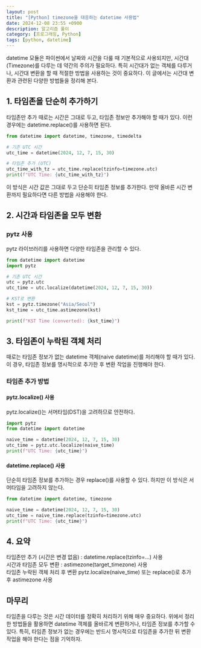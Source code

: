 ```yaml
---
layout: post
title: "[Python] timezone을 대응하는 datetime 사용법"
date: 2024-12-08 23:55 +0900
description: 알고리즘 풀이
category: [프로그래밍, Python]
tags: [python, datetime]
---
```


datetime 모듈은 파이썬에서 날짜와 시간을 다룰 때 기본적으로 사용되지만, 시간대(Timezone)를 다루는 데 약간의 주의가 필요하다. 특히 시간대가 없는 객체를 다루거나, 시간대 변환을 할 때 적절한 방법을 사용하는 것이 중요하다. 이 글에서는 시간대 변환과 관련된 다양한 방법들을 정리해 본다.

## 1. 타임존을 단순히 추가하기
타임존만 추가
때로는 시간은 그대로 두고, 타임존 정보만 추가해야 할 때가 있다. 이런 경우에는 datetime.replace()를 사용하면 된다.

```python
from datetime import datetime, timezone, timedelta

# 기존 UTC 시간
utc_time = datetime(2024, 12, 7, 15, 30)

# 타임존 추가 (UTC)
utc_time_with_tz = utc_time.replace(tzinfo=timezone.utc)
print(f"UTC Time: {utc_time_with_tz}")
```
이 방식은 시간 값은 그대로 두고 단순히 타임존 정보를 추가한다. 만약 올바른 시간 변환까지 필요하다면 다른 방법을 사용해야 한다.

## 2. 시간과 타임존을 모두 변환
### pytz 사용
pytz 라이브러리를 사용하면 다양한 타임존을 관리할 수 있다.

```python
from datetime import datetime
import pytz

# 기존 UTC 시간
utc = pytz.utc
utc_time = utc.localize(datetime(2024, 12, 7, 15, 30))

# KST로 변환
kst = pytz.timezone("Asia/Seoul")
kst_time = utc_time.astimezone(kst)

print(f"KST Time (converted): {kst_time}")
```

## 3. 타임존이 누락된 객체 처리
때로는 타임존 정보가 없는 datetime 객체(naive datetime)를 처리해야 할 때가 있다. 이 경우, 타임존 정보를 명시적으로 추가한 후 변환 작업을 진행해야 한다.

### 타임존 추가 방법
#### pytz.localize() 사용
pytz.localize()는 서머타임(DST)을 고려하므로 안전하다.

```python
import pytz
from datetime import datetime

naive_time = datetime(2024, 12, 7, 15, 30)
utc_time = pytz.utc.localize(naive_time)
print(f"UTC Time: {utc_time}")
```

#### datetime.replace() 사용
단순히 타임존 정보를 추가하는 경우 replace()를 사용할 수 있다. 하지만 이 방식은 서머타임을 고려하지 않는다.

```python
from datetime import datetime, timezone

naive_time = datetime(2024, 12, 7, 15, 30)
utc_time = naive_time.replace(tzinfo=timezone.utc)
print(f"UTC Time: {utc_time}")
```

## 4. 요약
타임존만 추가 (시간은 변경 없음) :	datetime.replace(tzinfo=...) 사용    
시간과 타임존 모두 변환 :	astimezone(target_timezone) 사용	  
타임존 누락된 객체 처리 후 변환	pytz.localize(naive_time) 또는 replace()로 추가 후 astimezone 사용	

## 마무리
타임존을 다루는 것은 시간 데이터를 정확히 처리하기 위해 매우 중요하다. 위에서 정리한 방법들을 활용하면 datetime 객체를 올바르게 변환하거나, 타임존 정보를 추가할 수 있다. 특히, 타임존 정보가 없는 경우에는 반드시 명시적으로 타임존을 추가한 뒤 변환 작업을 해야 한다는 점을 기억하자.